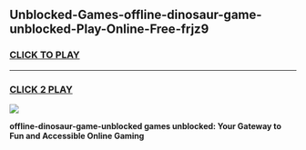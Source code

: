 
## Unblocked-Games-offline-dinosaur-game-unblocked-Play-Online-Free-frjz9
<h3>
<a href="https://premium76.site?title=offline-dinosaur-game-unblocked&ref=26A">CLICK TO PLAY</a></h3>
<hr>

<h3>
<a href="https://premium76.site?title=offline-dinosaur-game-unblocked&ref=26A">CLICK 2 PLAY</a>
  
</h3>

<a href="https://premium76.site?title=offline-dinosaur-game-unblocked&ref=26A"><img src="https://clearcache.store/games.png"></a>


**offline-dinosaur-game-unblocked games unblocked: Your Gateway to Fun and Accessible Online Gaming**

